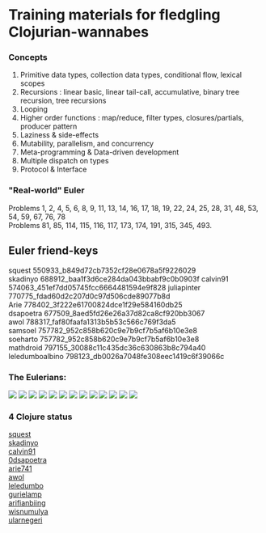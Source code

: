 # Training materials for fledgling Clojurian-wannabes

### Concepts

1. Primitive data types, collection data types, conditional flow, lexical scopes  
2. Recursions : linear basic, linear tail-call, accumulative, binary tree recursion, tree recursions  
3. Looping  
4. Higher order functions : map/reduce, filter types, closures/partials, producer pattern
5. Laziness & side-effects  
6. Mutability, parallelism, and concurrency  
7. Meta-programming & Data-driven development
8. Multiple dispatch on types 
9. Protocol & Interface  

### "Real-world" Euler

Problems 1, 2, 4, 5, 6, 8, 9, 11, 13, 14, 16, 17, 18, 19, 22, 24, 25, 28, 31, 48, 53, 54, 59, 67, 76, 78  
Problems 81, 85, 114, 115, 116, 117, 173, 174, 191, 315, 345, 493.  

## Euler friend-keys

squest 550933_b849d72cb7352cf28e0678a5f9226029  
skadinyo 688912_baa1f3d6ce284da043bbabf9c0b0903f
calvin91 574063_451ef7dd05745fcc6664481594e9f828
juliapinter 770775_fdad60d2c207d0c97d506cde89077b8d  
Arie 778402_3f222e61700824dce1f29e584160db25  
dsapoetra 677509_8aed5fd26e26a37d82ca8cf920bb3067  
awol 788317_faf80faafa1313b5b53c566c769f3da5  
samsoel 757782_952c858b620c9e7b9cf7b5af6b10e3e8  
soeharto 757782_952c858b620c9e7b9cf7b5af6b10e3e8  
mathdroid 797155_30088c11c435dc36c630863b8c794a40  
leledumboalbino 798123_db0026a7048fe308eec1419c6f39066c

### The Eulerians:  
<img src="https://projecteuler.net/profile/squest.png">
<img src="https://projecteuler.net/profile/skadinyo.png">
<img src="https://projecteuler.net/profile/memeri.png">
<img src="https://projecteuler.net/profile/soel.png">
<img src="https://projecteuler.net/profile/calvin91.png">
<img src="https://projecteuler.net/profile/soeharto.png">
<img src="https://projecteuler.net/profile/aisyahgunung.png">
<img src="https://projecteuler.net/profile/jaquelton.png">
<img src="https://projecteuler.net/profile/dsapoetra.png">
<img src="https://projecteuler.net/profile/leledumboalbino.png">
<img src="https://projecteuler.net/profile/odolf.png">
<img src="https://projecteuler.net/profile/mathdroid.png"> 
<img src="https://projecteuler.net/profile/arifian.r.png">

### 4 Clojure status

<a href="http://www.4clojure.com/user/squest" target="_blank">squest</a>  
<a href="http://www.4clojure.com/user/skadinyo" target="_blank">skadinyo</a>  
<a href="http://www.4clojure.com/user/calvin91" target="_blank">calvin91</a>  
<a href="http://www.4clojure.com/user/0dsapoetra" target="_blank">0dsapoetra</a>  
<a href="http://www.4clojure.com/user/arie741" target="_blank">arie741</a>  
<a href="http://www.4clojure.com/user/awol" target="_blank">awol</a>  
<a href="http://www.4clojure.com/user/leledumbo" target="_blank">leledumbo</a>  
<a href="http://www.4clojure.com/user/gurielamp" target="_blank">gurielamp</a>  
<a href="http://www.4clojure.com/user/arifianbiing" target="_blank">arifianbiing</a>  
<a href="http://www.4clojure.com/user/wisnumulya" target="_blank">wisnumulya</a>  
<a href="http://www.4clojure.com/user/ularnegeri" target="_blank">ularnegeri</a>  




